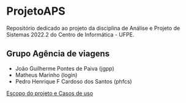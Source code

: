 # ProjetoAPS
Repositório dedicado ao projeto da disciplina de Análise e Projeto de Sistemas 2022.2 do Centro de Informática - UFPE.

<h2> Grupo Agência de viagens </h2>

<ul> 
  <li> João Guilherme Pontes de Paiva (jgpp) </li>
  <li> Matheus Marinho (login) </li>
  <li> Pedro Henrique F Cardoso dos Santos (phfcs) </li>
</ul>

<a href="https://github.com/jguilhermepaiva/ProjetoAPS/blob/main/Entrega%201/Primeira%20entrega.pdf" alt="" target="_blank"> Escopo do projeto e Casos de uso </a>
